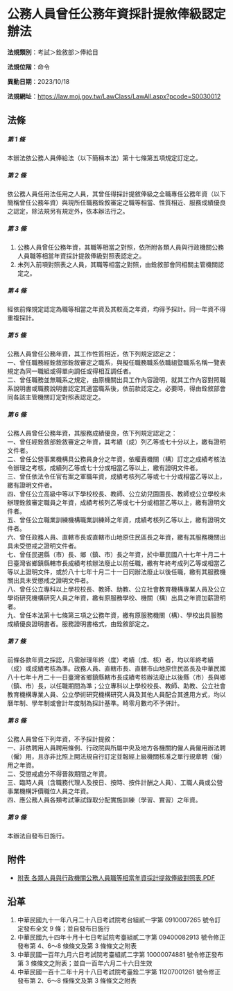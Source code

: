 # 公務人員曾任公務年資採計提敘俸級認定辦法




**法規類別**：考試＞銓敘部＞俸給目       

**法規位階**：命令

**異動日期**：2023/10/18  

**法規網址**：https://law.moj.gov.tw/LawClass/LawAll.aspx?pcode=S0030012



## 法條
##### 第 1 條
本辦法依公務人員俸給法（以下簡稱本法）第十七條第五項規定訂定之。

##### 第 2 條
依公務人員任用法任用之人員，其曾任得採計提敘俸級之全職專任公務年資（以下簡稱曾任公務年資）與現所任職務銓敘審定之職等相當、性質相近、服務成績優良之認定，除法規另有規定外，依本辦法行之。

##### 第 3 條
1. 公務人員曾任公務年資，其職等相當之對照，依所附各類人員與行政機關公務人員職等相當年資採計提敘俸級對照表認定之。
1. 未列入前項對照表之人員，其職等相當之對照，由銓敘部會同相關主管機關認定之。

##### 第 4 條
經依前條規定認定為職等相當之年資及其較高之年資，均得予採計。同一年資不得重複採計。

##### 第 5 條
公務人員曾任公務年資，其工作性質相近，依下列規定認定之：  
一、曾任職務經銓敘部銓敘審定之職系，與擬任職務職系依職組暨職系名稱一覽表規定為同一職組或得單向調任或得相互調任者。  
二、曾任職務並無職系之規定，由原機關出具工作內容證明，就其工作內容對照職系說明書或職務說明書認定其適當職系後，依前款認定之。必要時，得由銓敘部會同各該主管機關訂定對照表認定之。

##### 第 6 條
公務人員曾任公務年資，其服務成績優良，依下列規定認定之：  
一、曾任經銓敘部銓敘審定之年資，其考績（成）列乙等或七十分以上，繳有證明文件者。  
二、曾任公營事業機構具公務員身分之年資，依權責機關（構）訂定之成績考核法令辦理之考核，成績列乙等或七十分或相當乙等以上，繳有證明文件者。  
三、曾任依法令任官有案之軍職年資，成績考核列乙等或七十分或相當乙等以上，繳有證明文件者。  
四、曾任公立高級中等以下學校校長、教師、公立幼兒園園長、教師或公立學校未辦理銓敘審定職員之年資，成績考核列乙等或七十分或相當乙等以上，繳有證明文件者。  
五、曾任公立職業訓練機構職業訓練師之年資，成績考核列乙等以上，繳有證明文件者。  
六、曾任政務人員、直轄市長或直轄市山地原住民區長之年資，繳有其服務機關出具未受懲戒之證明文件者。  
七、曾任民選縣（市）長、鄉（鎮、市）長之年資，於中華民國八十七年十月二十日臺灣省鄉鎮縣轄市長成績考核辦法廢止以前任職，繳有年終考成列乙等或相當乙等以上證明文件，或於八十七年十月二十一日同辦法廢止以後任職，繳有其服務機關出具未受懲戒之證明文件者。  
八、曾任公立專科以上學校校長、教師、助教、公立社會教育機構專業人員及公立學術研究機構研究人員之年資，繳有原服務學校、機關（構）出具之年資加薪證明者。  
九、曾任本法第十七條第三項之公務年資，繳有原服務機關（構）、學校出具服務成績優良證明書者。服務證明書格式，由銓敘部定之。

##### 第 7 條
前條各款年資之採認，凡需辦理年終（度）考績（成、核）者，均以年終考績（成）或成績考核為準。政務人員、直轄市長、直轄市山地原住民區長及中華民國八十七年十月二十一日臺灣省鄉鎮縣轄市長成績考核辦法廢止以後縣（市）長與鄉（鎮、市）長，以任職期間為準；公立專科以上學校校長、教師、助教、公立社會教育機構專業人員、公立學術研究機構研究人員及其他人員配合其進用方式，均以曆年制、學年制或會計年度制為採計基準。畸零月數均不予併計。

##### 第 8 條
公務人員曾任下列年資，不予採計提敘：  
一、非依聘用人員聘用條例、行政院與所屬中央及地方各機關約僱人員僱用辦法聘（僱）用，且亦非比照上開法規自行訂定並報經上級機關核准之單行規章聘（僱）用之年資。  
二、受懲戒處分不得晉敘期間之年資。  
三、臨時人員（含職務代理人及按日、按時、按件計酬之人員）、工職人員或公營事業機構評價職位人員之年資。  
四、應公務人員各類考試筆試錄取分配實施訓練（學習、實習）之年資。

##### 第 9 條
本辦法自發布日施行。
## 附件
* [附表  各類人員與行政機關公務人員職等相當年資採計提敘俸級對照表.PDF](https://law.moj.gov.tw/LawClass/LawGetFile.ashx?FileId=0000352325)
## 沿革
1. 中華民國九十一年八月二十八日考試院考台組貳一字第 0910007265 號令訂定發布全文 9  條；並自發布日施行
1. 中華民國九十四年十月十七日考試院考臺組貳二字第 09400082913  號令修正發布第 4、6～8  條條文及第 3  條條文之附表
1. 中華民國一百年九月六日考試院考臺組貳二字第 10000074881  號令修正發布第 3  條條文之附表；並自一百年六月二十六日生效
1. 中華民國一百十二年十月十八日考試院考臺銓二字第 11207001261  號令修正發布第 2、6～8  條條文及第 3  條條文之附表
